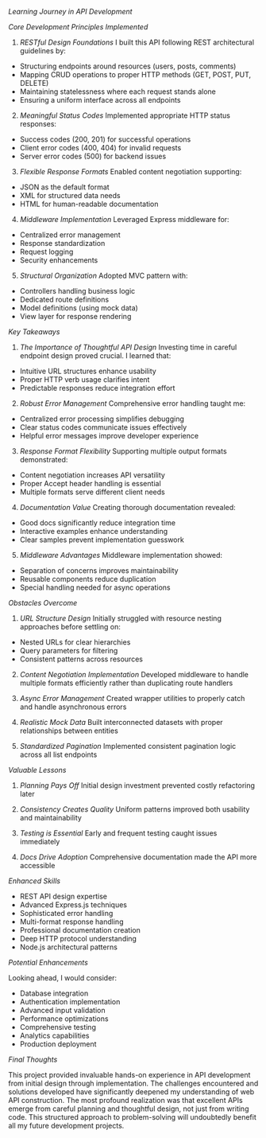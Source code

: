 *Learning Journey in API Development*

*Core Development Principles Implemented*

1. *RESTful Design Foundations*
I built this API following REST architectural guidelines by:
- Structuring endpoints around resources (users, posts, comments)
- Mapping CRUD operations to proper HTTP methods (GET, POST, PUT, DELETE)
- Maintaining statelessness where each request stands alone
- Ensuring a uniform interface across all endpoints

2. *Meaningful Status Codes*
Implemented appropriate HTTP status responses:
- Success codes (200, 201) for successful operations
- Client error codes (400, 404) for invalid requests
- Server error codes (500) for backend issues

3. *Flexible Response Formats*
Enabled content negotiation supporting:
- JSON as the default format
- XML for structured data needs
- HTML for human-readable documentation

4. *Middleware Implementation*
Leveraged Express middleware for:
- Centralized error management
- Response standardization
- Request logging
- Security enhancements

5. *Structural Organization*
Adopted MVC pattern with:
- Controllers handling business logic
- Dedicated route definitions
- Model definitions (using mock data)
- View layer for response rendering

*Key Takeaways*

1. *The Importance of Thoughtful API Design*
Investing time in careful endpoint design proved crucial. I learned that:
- Intuitive URL structures enhance usability
- Proper HTTP verb usage clarifies intent
- Predictable responses reduce integration effort

2. *Robust Error Management*
Comprehensive error handling taught me:
- Centralized error processing simplifies debugging
- Clear status codes communicate issues effectively
- Helpful error messages improve developer experience

3. *Response Format Flexibility*
Supporting multiple output formats demonstrated:
- Content negotiation increases API versatility
- Proper Accept header handling is essential
- Multiple formats serve different client needs

4. *Documentation Value*
Creating thorough documentation revealed:
- Good docs significantly reduce integration time
- Interactive examples enhance understanding
- Clear samples prevent implementation guesswork

5. *Middleware Advantages*
Middleware implementation showed:
- Separation of concerns improves maintainability
- Reusable components reduce duplication
- Special handling needed for async operations

*Obstacles Overcome*

1. *URL Structure Design*
Initially struggled with resource nesting approaches before settling on:
- Nested URLs for clear hierarchies
- Query parameters for filtering
- Consistent patterns across resources

2. *Content Negotiation Implementation*
Developed middleware to handle multiple formats efficiently rather than duplicating route handlers

3. *Async Error Management*
Created wrapper utilities to properly catch and handle asynchronous errors

4. *Realistic Mock Data*
Built interconnected datasets with proper relationships between entities

5. *Standardized Pagination*
Implemented consistent pagination logic across all list endpoints

*Valuable Lessons*

1. *Planning Pays Off*
Initial design investment prevented costly refactoring later

2. *Consistency Creates Quality*
Uniform patterns improved both usability and maintainability

3. *Testing is Essential*
Early and frequent testing caught issues immediately

4. *Docs Drive Adoption*
Comprehensive documentation made the API more accessible

*Enhanced Skills*

- REST API design expertise
- Advanced Express.js techniques
- Sophisticated error handling
- Multi-format response handling
- Professional documentation creation
- Deep HTTP protocol understanding
- Node.js architectural patterns

*Potential Enhancements*

Looking ahead, I would consider:
- Database integration
- Authentication implementation
- Advanced input validation
- Performance optimizations
- Comprehensive testing
- Analytics capabilities
- Production deployment

*Final Thoughts*

This project provided invaluable hands-on experience in API development from initial design through implementation. The challenges encountered and solutions developed have significantly deepened my understanding of web API construction. The most profound realization was that excellent APIs emerge from careful planning and thoughtful design, not just from writing code. This structured approach to problem-solving will undoubtedly benefit all my future development projects.